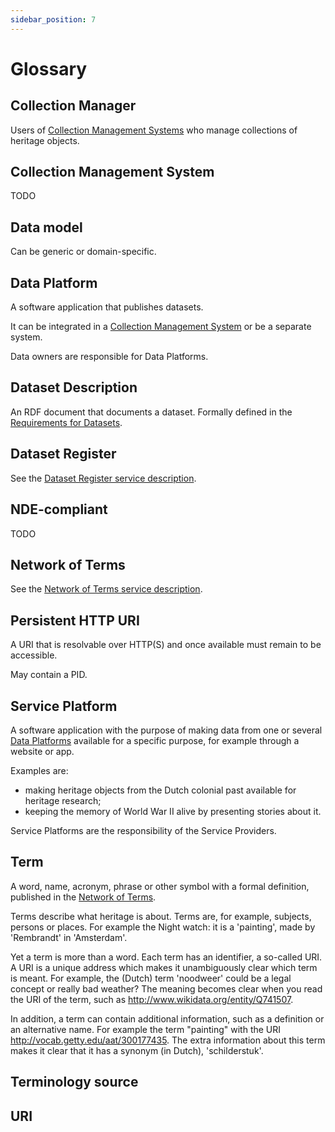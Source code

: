 ```yaml
---
sidebar_position: 7
---
```


# Glossary

## Collection Manager

Users of [Collection Management Systems](#collection-management-system) who manage collections of heritage objects.

## Collection Management System

TODO

## Data model

Can be generic or domain-specific.

## Data Platform

A software application that publishes datasets. 

It can be integrated in a [Collection Management System](#collection-management-system) or be a separate system.

Data owners are responsible for Data Platforms.

## Dataset Description

An RDF document that documents a dataset. Formally defined in the [Requirements for Datasets](https://netwerk-digitaal-erfgoed.github.io/requirements-datasets/).

## Dataset Register

See the [Dataset Register service description](services/dataset-register/index.md).

## NDE-compliant

TODO

## Network of Terms

See the [Network of Terms service description](services/network-of-terms/index.md).

## Persistent HTTP URI

A URI that is resolvable over HTTP(S) and once available must remain to be accessible. 

May contain a PID.

## Service Platform

A software application with the purpose of making data from one or several [Data Platforms](#data-platform)
available for a specific purpose, for example through a website or app.

Examples are:

- making heritage objects from the Dutch colonial past available for heritage research;
- keeping the memory of World War II alive by presenting stories about it.

Service Platforms are the responsibility of the Service Providers.

## Term

A word, name, acronym, phrase or other symbol with a formal definition, published in the [Network of Terms](/services/network-of-terms/index.md).

Terms describe what heritage is about. Terms are, for example, subjects, persons or places. For example the Night watch: it is a 'painting', made by 'Rembrandt' in 'Amsterdam'.

Yet a term is more than a word. Each term has an identifier, a so-called URI. A URI is a unique address which makes it unambiguously clear which term is meant. For example, the (Dutch) term 'noodweer' could be a legal concept or really bad weather? The meaning becomes clear when you read the URI of the term, such as http://www.wikidata.org/entity/Q741507.

In addition, a term can contain additional information, such as a definition or an alternative name. For example the term "painting" with the URI http://vocab.getty.edu/aat/300177435. The extra information about this term makes it clear that it has a synonym (in Dutch), 'schilderstuk'.

## Terminology source

## URI
